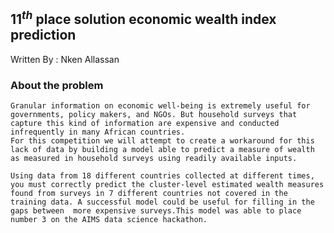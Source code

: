 ## $11^{th}$ place solution economic wealth index prediction

Written By : Nken  Allassan

### About the problem

```
Granular information on economic well-being is extremely useful for governments, policy makers, and NGOs. But household surveys that capture this kind of information are expensive and conducted infrequently in many African countries.
For this competition we will attempt to create a workaround for this lack of data by building a model able to predict a measure of wealth as measured in household surveys using readily available inputs.
```

```Using data from 18 different countries collected at different times, you must correctly predict the cluster-level estimated wealth measures found from surveys in 7 different countries not covered in the training data. A successful model could be useful for filling in the gaps between  more expensive surveys.This model was able to place number 3 on the AIMS data science hackathon.```
